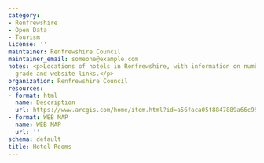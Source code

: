 ```yaml
---
category:
- Renfrewshire
- Open Data
- Tourism
license: ''
maintainer: Renfrewshire Council
maintainer_email: someone@example.com
notes: <p>Locations of hotels in Renfrewshire, with information on number of rooms,
  grade and website links.</p>
organization: Renfrewshire Council
resources:
- format: html
  name: Description
  url: https://www.arcgis.com/home/item.html?id=a56faca05f8847889a66c9518ea7f53b
- format: WEB MAP
  name: WEB MAP
  url: ''
schema: default
title: Hotel Rooms
---
```

